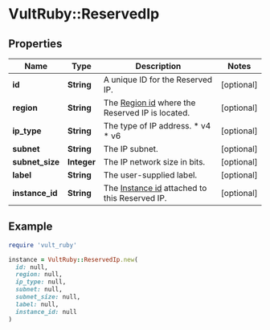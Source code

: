 # VultRuby::ReservedIp

## Properties

| Name | Type | Description | Notes |
| ---- | ---- | ----------- | ----- |
| **id** | **String** | A unique ID for the Reserved IP. | [optional] |
| **region** | **String** | The [Region id](#operation/list-regions) where the Reserved IP is located. | [optional] |
| **ip_type** | **String** | The type of IP address.  * v4 * v6 | [optional] |
| **subnet** | **String** | The IP subnet. | [optional] |
| **subnet_size** | **Integer** | The IP network size in bits. | [optional] |
| **label** | **String** | The user-supplied label. | [optional] |
| **instance_id** | **String** | The [Instance id](#operation/list-instances) attached to this Reserved IP. | [optional] |

## Example

```ruby
require 'vult_ruby'

instance = VultRuby::ReservedIp.new(
  id: null,
  region: null,
  ip_type: null,
  subnet: null,
  subnet_size: null,
  label: null,
  instance_id: null
)
```

